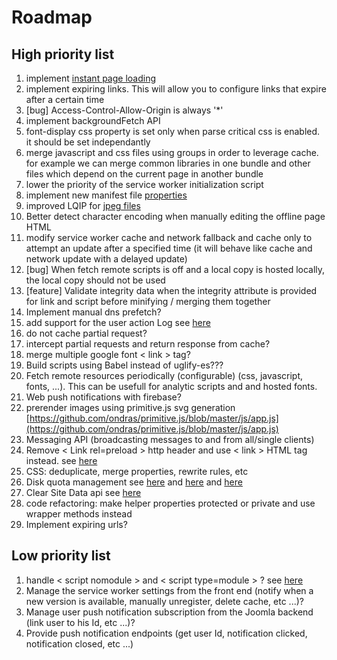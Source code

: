 # Roadmap

## High priority list

1. implement [instant page loading](https://instant.page/)
2. implement expiring links. This will allow you to configure links that expire after a certain time
3. [bug] Access-Control-Allow-Origin is always '*'
4. implement backgroundFetch API
5. font-display css property is set only when parse critical css is enabled. it should be set independantly
6. merge javascript and css files using groups in order to leverage cache. for example we can merge common libraries in one bundle and other files which depend on the current page in another bundle
7. lower the priority of the service worker initialization script
8. implement new manifest file [properties](https://developer.mozilla.org/en-US/docs/Web/Manifest)
9. improved LQIP for [jpeg files](https://www.smashingmagazine.com/2019/08/faster-image-loading-embedded-previews/)
10. Better detect character encoding when manually editing the offline page HTML
11. modify service worker cache and network fallback and cache only to attempt an update after a specified time (it will behave like cache and network update with a delayed update)
12. [bug] When fetch remote scripts is off and a local copy is hosted locally, the local copy should not be used
13. [feature] Validate integrity data when the integrity attribute is provided for link and script before minifying / merging them together
14. Implement manual dns prefetch?
15. add support for the user action Log see [here](https://docs.joomla.org/J1.x:User_Action_Logs)
16. do not cache partial request?
17. intercept partial requests and return response from cache?
18. merge multiple google font < link > tag?
19. Build scripts using Babel instead of uglify-es???
20. Fetch remote resources periodically (configurable) (css, javascript, fonts, ...). This can be usefull for analytic scripts and and hosted fonts.
21. Web push notifications with firebase?
22. prerender images using primitive.js svg generation [https://github.com/ondras/primitive.js/blob/master/js/app.js](https://github.com/ondras/primitive.js/blob/master/js/app.js)
23. Messaging API (broadcasting messages to and from all/single clients)
24. Remove < Link rel=preload > http header and use < link > HTML tag instead. see [here](https://jakearchibald.com/2017/h2-push-tougher-than-i-thought/)
25. CSS: deduplicate, merge properties, rewrite rules, etc
26. Disk quota management see [here](https://developer.chrome.com/apps/offline_storage) and [here](https://developer.mozilla.org/fr/docs/Web/API/API_IndexedDB/Browser_storage_limits_and_eviction_criteria) and [here](https://gist.github.com/ebidel/188a513b1cd5e77d4d1453a4b6d060b0)
27. Clear Site Data api see [here](https://www.w1.org/TR/clear-site-data/)
28. code refactoring: make helper properties protected or private and use wrapper methods instead
29. Implement expiring urls?

## Low priority list

1. handle < script nomodule > and < script type=module > ? see [here](https://developers.google.com/web/fundamentals/primers/modules)
1. Manage the service worker settings from the front end (notify when a new version is available, manually unregister, delete cache, etc ...)?
1. Manage user push notification subscription from the Joomla backend (link user to his Id, etc ...)?
1. Provide push notification endpoints (get user Id, notification clicked, notification closed, etc ...)
